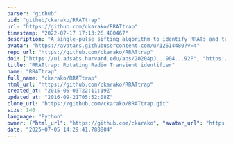 ```yaml
---
parser: "github"
uid: "github/ckarako/RRATtrap"
url: "https://github.com/ckarako/RRATtrap"
timestamp: "2022-07-17 17:13:26.480467"
description: "A single-pulse sifting algorithm to identify RRATs and transients using output from Scott Ransom's PRESTO single_pulse_search.py . Code described and applied in Karako-Argaman et al. 2015: http://adsabs.harvard.edu/abs/2015ApJ...809...67K"
avatar: "https://avatars.githubusercontent.com/u/12614480?v=4"
repo_url: "https://github.com/ckarako/RRATtrap"
doi: ["https://ui.adsabs.harvard.edu/abs/2020ApJ...904...92P", "https://ui.adsabs.harvard.edu/abs/2015ApJ...809...67K", "https://ui.adsabs.harvard.edu/abs/2020ascl.soft11017K/abstract"]
title: "RRATtrap: Rotating Radio Transient identifier"
name: "RRATtrap"
full_name: "ckarako/RRATtrap"
html_url: "https://github.com/ckarako/RRATtrap"
created_at: "2015-06-03T22:11:19Z"
updated_at: "2016-09-21T05:52:08Z"
clone_url: "https://github.com/ckarako/RRATtrap.git"
size: 140
language: "Python"
owner: {"html_url": "https://github.com/ckarako", "avatar_url": "https://avatars.githubusercontent.com/u/12614480?v=4", "login": "ckarako", "type": "User"}
date: "2025-07-05 14:29:41.788804"
---
```

